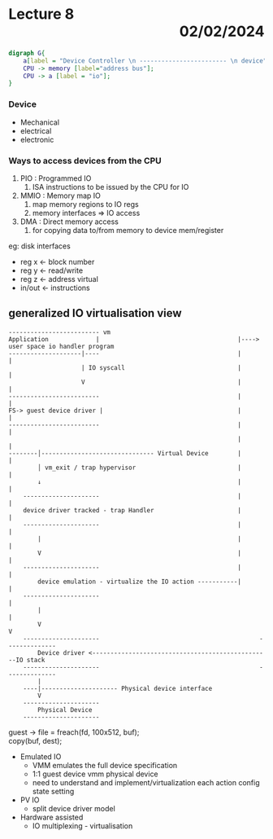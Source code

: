 # Lecture 8 <div style="text-align:right"> 02/02/2024 </div>

```dot
digraph G{
    a[label = "Device Controller \n ------------------------ \n device"];
    CPU -> memory [label="address bus"];
    CPU -> a [label = "io"];
}
```

### Device 
- Mechanical 
- electrical 
- electronic

### Ways to access devices from the CPU
1) PIO : Programmed IO
    1) ISA instructions to be issued by the CPU for IO 
2) MMIO : Memory map IO
    1) map memory regions to IO regs 
    2) memory interfaces ⇒ IO access
3) DMA : Direct memory access
    1) for copying data to/from memory to device mem/register 

eg: disk interfaces
- reg x ← block number
- reg y ← read/write
- reg z ← address virtual 
- in/out ← instructions

## generalized IO virtualisation view

    ------------------------- vm                                    
    Application             |                                      |----> user space io handler program
    --------------------|----                                      |            |
                        | IO syscall                               |            |
                        V                                          |            |
    -------------------------                                      |            |
    FS-> guest device driver |                                     |            |
    -------------------------                                      |            |
                                                                   |            |
    --------│------------------------------- Virtual Device        |            |
            │ vm_exit / trap hypervisor                            |            |
            ↓                                                      |            |
        ---------------------                                      |            |
        device driver tracked - trap Handler                       |            |
        ---------------------                                      |            |
            |                                                      |            |
            V                                                      |            |
        ---------------------                                      |            |
            device emulation - virtualize the IO action -----------|            |
        ---------------------                                                   |
            |                                                                   |
            V                                                                   V
        ---------------------                                            --------------
            Device driver <-------------------------------------------------IO stack
        ---------------------                                            --------------
            |
        ----|--------------------- Physical device interface
            V
        ---------------------
            Physical Device
        ---------------------


guest -> file = freach(fd, 100x512, buf);  
copy(buf, dest);

- Emulated IO
    * VMM emulates the full device specification
    * 1:1 guest device vmm physical device
    * need to understand and implement/virtualization each action config state setting
- PV IO
    * split device driver model
- Hardware assisted
    * IO multiplexing - virtualisation
